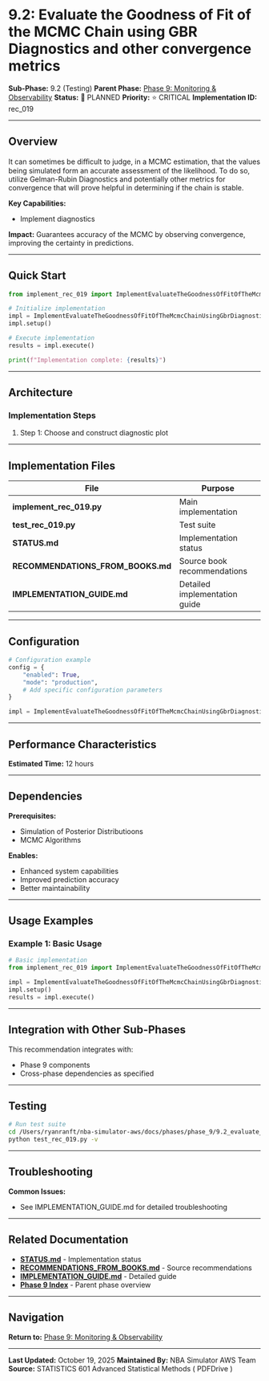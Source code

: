 # 9.2: Evaluate the Goodness of Fit of the MCMC Chain using GBR Diagnostics and other convergence metrics

**Sub-Phase:** 9.2 (Testing)
**Parent Phase:** [Phase 9: Monitoring & Observability](../PHASE_9_INDEX.md)
**Status:** 🔵 PLANNED
**Priority:** ⭐ CRITICAL
**Implementation ID:** rec_019

---

## Overview

It can sometimes be diﬃcult to judge, in a MCMC estimation, that the values being simulated form an accurate assessment of the likelihood. To do so, utilize Gelman-Rubin Diagnostics and potentially other metrics for convergence that will prove helpful in determining if the chain is stable.

**Key Capabilities:**
- Implement diagnostics

**Impact:**
Guarantees accuracy of the MCMC by observing convergence, improving the certainty in predictions.

---

## Quick Start

```python
from implement_rec_019 import ImplementEvaluateTheGoodnessOfFitOfTheMcmcChainUsingGbrDiagnosticsAndOtherConvergenceMetrics

# Initialize implementation
impl = ImplementEvaluateTheGoodnessOfFitOfTheMcmcChainUsingGbrDiagnosticsAndOtherConvergenceMetrics()
impl.setup()

# Execute implementation
results = impl.execute()

print(f"Implementation complete: {results}")
```

---

## Architecture

### Implementation Steps

1. Step 1: Choose and construct diagnostic plot

---

## Implementation Files

| File | Purpose |
|------|---------|
| **implement_rec_019.py** | Main implementation |
| **test_rec_019.py** | Test suite |
| **STATUS.md** | Implementation status |
| **RECOMMENDATIONS_FROM_BOOKS.md** | Source book recommendations |
| **IMPLEMENTATION_GUIDE.md** | Detailed implementation guide |

---

## Configuration

```python
# Configuration example
config = {
    "enabled": True,
    "mode": "production",
    # Add specific configuration parameters
}

impl = ImplementEvaluateTheGoodnessOfFitOfTheMcmcChainUsingGbrDiagnosticsAndOtherConvergenceMetrics(config=config)
```

---

## Performance Characteristics

**Estimated Time:** 12 hours

---

## Dependencies

**Prerequisites:**
- Simulation of Posterior Distributioons
- MCMC Algorithms

**Enables:**
- Enhanced system capabilities
- Improved prediction accuracy
- Better maintainability

---

## Usage Examples

### Example 1: Basic Usage

```python
# Basic implementation
from implement_rec_019 import ImplementEvaluateTheGoodnessOfFitOfTheMcmcChainUsingGbrDiagnosticsAndOtherConvergenceMetrics

impl = ImplementEvaluateTheGoodnessOfFitOfTheMcmcChainUsingGbrDiagnosticsAndOtherConvergenceMetrics()
impl.setup()
results = impl.execute()
```

---

## Integration with Other Sub-Phases

This recommendation integrates with:
- Phase 9 components
- Cross-phase dependencies as specified

---

## Testing

```bash
# Run test suite
cd /Users/ryanranft/nba-simulator-aws/docs/phases/phase_9/9.2_evaluate_the_goodness_of_fit_of_the_mcmc_chain_using_gbr_dia
python test_rec_019.py -v
```

---

## Troubleshooting

**Common Issues:**
- See IMPLEMENTATION_GUIDE.md for detailed troubleshooting

---

## Related Documentation

- **[STATUS.md](STATUS.md)** - Implementation status
- **[RECOMMENDATIONS_FROM_BOOKS.md](RECOMMENDATIONS_FROM_BOOKS.md)** - Source recommendations
- **[IMPLEMENTATION_GUIDE.md](IMPLEMENTATION_GUIDE.md)** - Detailed guide
- **[Phase 9 Index](../PHASE_9_INDEX.md)** - Parent phase overview

---

## Navigation

**Return to:** [Phase 9: Monitoring & Observability](../PHASE_9_INDEX.md)

---

**Last Updated:** October 19, 2025
**Maintained By:** NBA Simulator AWS Team
**Source:** STATISTICS 601 Advanced Statistical Methods ( PDFDrive )
